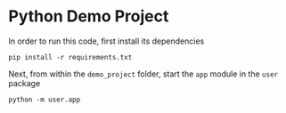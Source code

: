 # Python Demo Project

In order to run this code, first install its dependencies

    pip install -r requirements.txt

Next, from within the `demo_project` folder, start the `app` module in the `user` package

    python -m user.app
